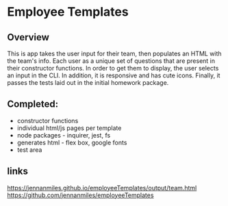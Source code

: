 # Employee Templates

## Overview
This is app takes the user input for their team, then populates an HTML with the team's info. Each user as a unique set of questions that are present in their constructor functions. In order to get them to display, the user selects an input in the CLI. In addition, it is responsive and has cute icons. Finally, it passes the tests laid out in the initial homework package.

## Completed:
* constructor functions
* individual html/js pages per template
* node packages - inquirer, jest, fs
* generates html - flex box, google fonts
* test area 

## links
https://jennanmiles.github.io/employeeTemplates/output/team.html
https://github.com/jennanmiles/employeeTemplates 